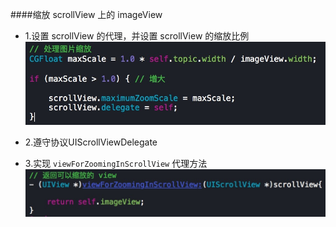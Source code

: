 ####缩放 scrollView 上的 imageView

- 1.设置 scrollView 的代理，并设置 scrollView 的缩放比例
*![显示图片](../images/15-1.jpg)*

- 2.遵守协议UIScrollViewDelegate
- 3.实现 `viewForZoomingInScrollView` 代理方法
*![显示图片](../images/15-2.jpg)*

